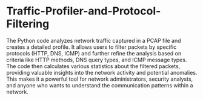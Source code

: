 # Traffic-Profiler-and-Protocol-Filtering

The Python code analyzes network traffic captured in a PCAP file and creates a detailed profile. It allows users to filter packets by specific protocols (HTTP, DNS, ICMP) and further refine the analysis based on criteria like HTTP methods, DNS query types, and ICMP message types. The code then calculates various statistics about the filtered packets, providing valuable insights into the network activity and potential anomalies. This makes it a powerful tool for network administrators, security analysts, and anyone who wants to understand the communication patterns within a network.
